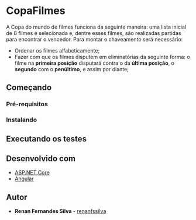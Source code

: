 # CopaFilmes

A Copa do mundo de filmes funciona da seguinte maneira: uma lista inicial de 8 filmes é selecionada e, dentre esses filmes, são realizadas partidas para encontrar o vencedor. Para montar o chaveamento será necessário:
  * Ordenar os filmes alfabeticamente;
  * Fazer com que os filmes disputem em eliminatórias da seguinte forma: o filme na **primeira posição** disputará contra o da **última posição**, o **segundo** com o **penúltimo**, e assim por diante;

## Começando

### Pré-requisitos

### Instalando

## Executando os testes

## Desenvolvido com

* [ASP.NET Core](https://docs.microsoft.com/en-us/aspnet/core/?view=aspnetcore-3.1)
* [Angular](https://angular.io/)

## Autor

* **Renan Fernandes Silva** - [renanfssilva](https://github.com/renanfssilva)
